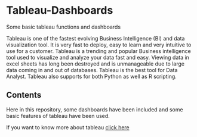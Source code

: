 # Tableau-Dashboards
Some basic tableau functions and dashboards

Tableau is one of the fastest evolving Business Intelligence (BI) and data visualization tool. It is very fast to deploy, easy to learn and very intuitive to use for a customer. Tableau is a trending and popular Business intelligence tool used to visualize and analyze your data fast and easy. Viewing data in excel sheets has long been destroyed and is unmanageable due to large data coming in and out of databases. Tableau is the best tool for Data Analyst. Tableau also supports for both Python as well as R scripting.

## Contents 

Here in this repository, some dashboards have been included and some basic features of tableau have been used.

If you want to know more about tableau [click here](https://www.tableau.com/)
